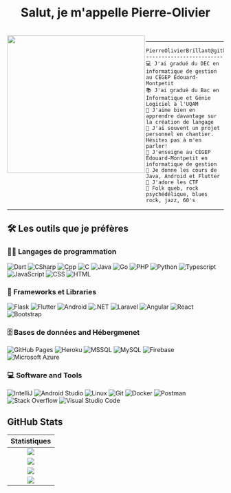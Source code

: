 <h1 align="center">Salut, je m'appelle Pierre-Olivier</h1>

<br/>

<img align="left" src="https://github.com/PierreOlivierBrillant/PierreOlivierBrillant/blob/main/photo.png" width="320" />
<hr>

```
PierreOlivierBrillant@github
-------------------------
💻 J'ai gradué du DEC en informatique de gestion au CÉGEP Édouard-Montpetit
📚 J'ai gradué du Bac en Informatique et Génie Logiciel à l'UQAM
📝 J'aime bien en apprendre davantage sur la création de langage
🔭 J'ai souvent un projet personnel en chantier. Hésites pas à m'en parler!
🌱 J'enseigne au CÉGEP Édouard-Montpetit en informatique de gestion
🌟 Je donne les cours de Java, Android et Flutter
🚩 J'adore les CTF
🎵 Folk queb, rock psychédélique, blues rock, jazz, 60's
```

<hr>

## 🛠️ Les outils que je préfères

### 👨‍💻 Langages de programmation

<p>
    <img alt="Dart" src="https://img.shields.io/badge/Dart%20-%231572B6.svg?logo=dart&logoColor=white">
    <img alt="CSharp" src="https://img.shields.io/badge/-%23E34F26.svg?logo=csharp&logoColor=white">
    <img alt="Cpp" src="https://img.shields.io/badge/-%23659BD3.svg?logo=cplusplus&logoColor=white">
    <img alt="C" src="https://img.shields.io/badge/%20-%23659BD3.svg?logo=c&logoColor=white">
    <img alt="Java" src="https://img.shields.io/badge/Java-%23007396.svg?logo=java&logoColor=white">
    <img alt="Go" src="https://img.shields.io/badge/Go-%2300ADD8.svg?logo=go&logoColor=white">
    <img alt="PHP" src="https://img.shields.io/badge/PHP-%23777BB4.svg?logo=php&logoColor=white">
    <img alt="Python" src="https://img.shields.io/badge/Python%20-%2314354C.svg?logo=python&logoColor=white">
    <img alt="Typescript" src="https://img.shields.io/badge/Typescript%20-%232F74C0.svg?logo=typescript&logoColor=white">
    <img alt="JavaScript" src="https://img.shields.io/badge/JavaScript%20-%23F7DF1E.svg?logo=javascript&logoColor=black">
    <img alt="CSS" src="https://img.shields.io/badge/CSS%20-%231572B6.svg?logo=css3&logoColor=white">
    <img alt="HTML" src="https://img.shields.io/badge/HTML%20-%23E34F26.svg?logo=html5&logoColor=white">

### 🧰 Frameworks et Libraries

<p>
    <img alt="Flask" src="https://img.shields.io/badge/Flask%20-%23000000.svg?logo=flask&logoColor=white">
    <img alt="Flutter" src="https://img.shields.io/badge/Flutter%20-%2302569B.svg?logo=flutter&logoColor=white">
    <img alt="Android" src="https://img.shields.io/badge/Android%20-%233DDC84.svg?logo=android&logoColor=white">
    <img alt=".NET" src="https://img.shields.io/badge/%20-%23512BD4.svg?logo=.net&logoColor=white">
    <img alt="Laravel" src="https://img.shields.io/badge/Laravel-FF2D20?logo=laravel&logoColor=61DAFB">
    <img alt="Angular" src="https://img.shields.io/badge/Angular-DD0031?logo=angular&logoColor=white">
    <img alt="React" src="https://img.shields.io/badge/React-20232A?logo=react&logoColor=61DAFB">
    <img alt="Bootstrap" src="https://img.shields.io/badge/Bootstrap-563D7C?logo=bootstrap&logoColor=white">

</p>

### 🗄️ Bases de données and Hébergmenet

<p>
    <img alt="GitHub Pages" src="https://img.shields.io/badge/GitHub%20Pages-%23327FC7.svg?logo=github&logoColor=white">
    <img alt="Heroku" src="https://img.shields.io/badge/Heroku%20-%23430098.svg?logo=heroku&logoColor=white">
    <img alt="MSSQL" src="https://img.shields.io/badge/MSSQL-CC2927?logo=microsoftsqlserver&logoColor=white">
    <img alt="MySQL" src="https://img.shields.io/badge/MySQL-00000F?logo=mysql&logoColor=white">
    <img alt="Firebase" src ="https://img.shields.io/badge/Firebase-%23316192.svg?logo=firebase&logoColor=white">
    <img alt="Microsoft Azure" src ="https://img.shields.io/badge/Microsoft_Azure-0089D6?logo=microsoft-azure&logoColor=white">
</p>

### 💻 Software and Tools

<p>
    <img alt="IntelliJ" src="https://img.shields.io/badge/IntelliJ%20-%23000000.svg?logo=intellijidea&logoColor=white">
    <img alt="Android Studio" src="https://img.shields.io/badge/Android%20Studio-008678.svg?logo=android-studio&logoColor=white">
    <img alt="Linux" src="https://img.shields.io/badge/Linux-FCC624.svg?logo=linux&logoColor=white">
    <img alt="Git" src="https://img.shields.io/badge/Git%20-%23F05033.svg?logo=git&logoColor=white">
    <img alt="Docker" src="https://img.shields.io/badge/Docker%20-%232496ED.svg?logo=Docker&logoColor=white">
    <img alt="Postman" src="https://img.shields.io/badge/Postman-FF6C37?logo=postman&logoColor=white">
    <img alt="Stack Overflow" src="https://img.shields.io/badge/-Stack%20Overflow-FE7A16?logo=stack-overflow&logoColor=white">
    <img alt="Visual Studio Code" src="https://img.shields.io/badge/Visual%20Studio%20Code-0078d7.svg?logo=visual-studio-code&logoColor=white">
</p>

## GitHub Stats

|                                                                     Statistiques                                                                     |
|:------------------------------------------------------------------------------------------------------------------------------------------------------:|
| ![](https://activity-graph.herokuapp.com/graph?username=PierreOlivierBrillant&theme=react-dark&hide_border=true&area=true) |
| ![](https://github-readme-stats.vercel.app/api?username=PierreOlivierBrillant&show_icons=true&theme=algolia)              |
| ![](https://github-readme-streak-stats.herokuapp.com/?user=PierreOlivierBrillant&theme=algolia)                    |
| ![](https://github-readme-stats.vercel.app/api/top-langs/?username=PierreOlivierBrillant&langs_count=8&theme=algolia&layout=compact&custom_title=Langages%20que%20j%27utilise) |

